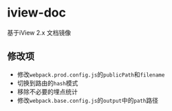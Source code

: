 # iview-doc
基于iView 2.x 文档镜像

## 修改项

- 修改`webpack.prod.config.js`的`publicPath`和`filename`
- 切换到路由的`hash`模式
- 移除不必要的埋点统计
- 修改`webpack.base.config.js`的`output`中的`path`路径






